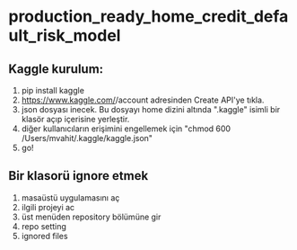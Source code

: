 # production_ready_home_credit_default_risk_model





## Kaggle kurulum:

1. pip install kaggle
2. https://www.kaggle.com/<username>/account adresinden Create API'ye tıkla.
3. json dosyası inecek. Bu dosyayı home dizini altında ".kaggle" isimli bir klasör açıp içerisine yerleştir.
4. diğer kullanıcıların erişimini engellemek için "chmod 600 /Users/mvahit/.kaggle/kaggle.json"
5. go!


## Bir klasorü ignore etmek

1. masaüstü uygulamasını aç
2. ilgili projeyi ac
3. üst menüden repository bölümüne gir
4. repo setting
5. ignored files


